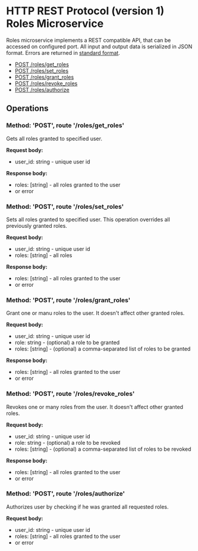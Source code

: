 # HTTP REST Protocol (version 1) <br/> Roles Microservice

Roles microservice implements a REST compatible API, that can be accessed on configured port.
All input and output data is serialized in JSON format. Errors are returned in [standard format]().

* [POST /roles/get_roles](#operation1)
* [POST /roles/set_roles](#operation2)
* [POST /roles/grant_roles](#operation3)
* [POST /roles/revoke_roles](#operation4)
* [POST /roles/authorize](#operation5)

## Operations

### <a name="operation1"></a> Method: 'POST', route '/roles/get_roles'

Gets all roles granted to specified user.

**Request body:** 
- user_id: string - unique user id

**Response body:**
- roles: [string] - all roles granted to the user
- or error

### <a name="operation2"></a> Method: 'POST', route '/roles/set_roles'

Sets all roles granted to specified user. 
This operation overrides all previously granted roles.

**Request body:**
- user_id: string - unique user id
- roles: [string] - all roles 

**Response body:**
- roles: [string] - all roles granted to the user
- or error

### <a name="operation3"></a> Method: 'POST', route '/roles/grant_roles'

Grant one or manu roles to the user. It doesn't affect other granted roles.

**Request body:**
- user_id: string - unique user id
- role: string - (optional) a role to be granted
- roles: [string] - (optional) a comma-separated list of roles to be granted

**Response body:**
- roles: [string] - all roles granted to the user
- or error

### <a name="operation4"></a> Method: 'POST', route '/roles/revoke_roles'

Revokes one or many roles from the user. It doesn't affect other granted roles.

**Request body:**
- user_id: string - unique user id
- role: string - (optional) a role to be revoked
- roles: [string] - (optional) a comma-separated list of roles to be revoked

**Response body:**
- roles: [string] - all roles granted to the user
- or error

### <a name="operation5"></a> Method: 'POST', route '/roles/authorize'

Authorizes user by checking if he was granted all requested roles.

**Request body:**
- user_id: string - unique user id
- roles: [string] - all roles granted to the user
- or error
